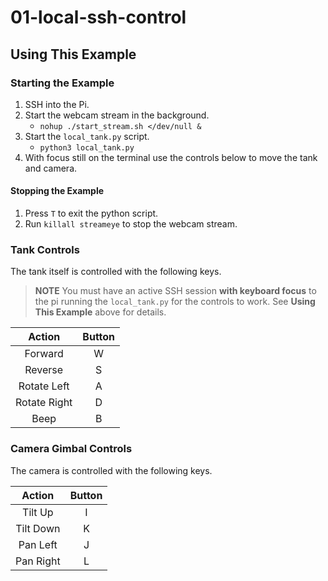 # 01-local-ssh-control

## Using This Example

### Starting the Example
1. SSH into the Pi.
2. Start the webcam stream in the background.
    - `nohup ./start_stream.sh </dev/null &`
3. Start the `local_tank.py` script.
    - `python3 local_tank.py`
4. With focus still on the terminal use the controls below to move the tank and camera.

#### Stopping the Example
1. Press `T` to exit the python script.
2. Run `killall streameye` to stop the webcam stream.

### Tank Controls

The tank itself is controlled with the following keys.

> **NOTE** You must have an active SSH session **with keyboard focus** to the pi running the `local_tank.py` for the controls to work. See **Using This Example** above for details.

|    Action    | Button |
|:------------:|:------:|
|    Forward   |    W   |
|    Reverse   |    S   |
|  Rotate Left |    A   |
| Rotate Right |    D   |
| Beep         |    B   |

### Camera Gimbal Controls

The camera is controlled with the following keys.

|   Action  | Button |
|:---------:|:------:|
|  Tilt Up  |    I   |
| Tilt Down |    K   |
|  Pan Left |    J   |
| Pan Right |    L   |
